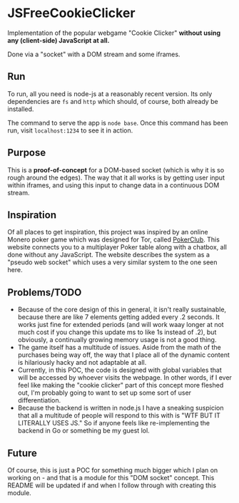 # JSFreeCookieClicker
Implementation of the popular webgame "Cookie Clicker" **without using any (client-side) JavaScript at all.**

Done via a "socket" with a DOM stream and some iframes.

## Run
To run, all you need is node-js at a reasonably recent version. Its only dependencies are `fs` and `http` which should, of course, both already be installed.

The command to serve the app is `node base`. Once this command has been run, visit `localhost:1234` to see it in action.

## Purpose
This is a **proof-of-concept** for a DOM-based socket (which is why it is so rough around the edges). The way that it all works is by getting user input within iframes, and using this input to change data in a continuous DOM stream.

## Inspiration
Of all places to get inspiration, this project was inspired by an online Monero poker game which was designed for Tor, called [PokerClub](TODO). This website connects you to a multiplayer Poker table along with a chatbox, all done without any JavaScript. The website describes the system as a "pseudo web socket" which uses a very similar system to the one seen here.

## Problems/TODO
* Because of the core design of this in general, it isn't really sustainable, because there are like 7 elements getting added every .2 seconds. It works just fine for extended periods (and will work waay longer at not much cost if you change this update ms to like 1s instead of .2), but obviously, a continually growing memory usage is not a good thing.
* The game itself has a multitude of issues. Aside from the math of the purchases being way off, the way that I place all of the dynamic content is hilariously hacky and not adaptable at all.
* Currently, in this POC, the code is designed with global variables that will be accessed by whoever visits the webpage. In other words, if I ever feel like making the "cookie clicker" part of this concept more fleshed out, I'm probably going to want to set up some sort of user differentiation.
* Because the backend is written in node.js I have a sneaking suspicion that all a multitude of people will respond to this with is "WTF BUT IT LITERALLY USES JS." So if anyone feels like re-implementing the backend in Go or something be my guest lol.

## Future
Of course, this is just a POC for something much bigger which I plan on working on - and that is a module for this "DOM socket" concept. This README will be updated if and when I follow through with creating this module.
